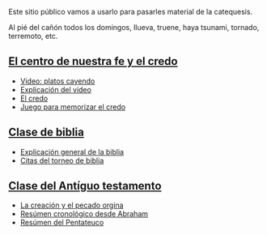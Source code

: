 Este sitio público vamos a usarlo para pasarles material de la catequesis.

Al pié del cañón todos los domingos, llueva, truene, haya tsunami, tornado, terremoto, etc.


## [El centro de nuestra fe y el credo](credo/)
 - [Video: platos cayendo](https://www.youtube.com/watch?v=hY91S80tu7Q)
 - [Explicación del video](credo/explicacion-video.html)
 - [El credo](credo/el-credo.html)
 - [Juego para memorizar el credo](credo/juego.html)

## [Clase de biblia](biblia/)
 - [Explicación general de la biblia](biblia/clase-de-biblia.html)
 - [Citas del torneo de biblia](biblia/citas-torneo.html)

## [Clase del Antíguo testamento](antiguo-testamento/)
- [La creación y el pecado orgina](antiguo-testamento/creacion.html)
- [Resúmen cronológico desde Abraham](antiguo-testamento/historia-israel.html)
- [Resúmen del Pentateuco](antiguo-testamento/pentateuco.html)
